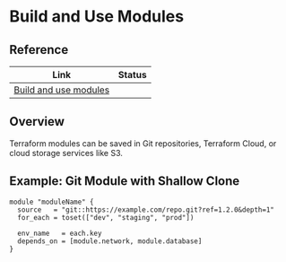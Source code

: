 # Build and Use Modules

## Reference

| Link                                                                                | Status |
| ----------------------------------------------------------------------------------- | ------ |
| [Build and use modules](https://developer.hashicorp.com/terraform/language/modules) |        |

## Overview

Terraform modules can be saved in Git repositories, Terraform Cloud, or cloud storage services like S3.

## Example: Git Module with Shallow Clone

```hcl
module "moduleName" {
  source   = "git::https://example.com/repo.git?ref=1.2.0&depth=1"
  for_each = toset(["dev", "staging", "prod"])

  env_name   = each.key
  depends_on = [module.network, module.database]
}
```
